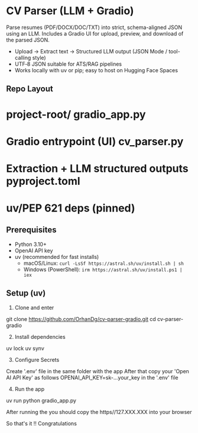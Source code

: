 # CV Parser (LLM + Gradio)

Parse resumes (PDF/DOCX/DOC/TXT) into strict, schema-aligned JSON using an LLM. Includes a Gradio UI for upload, preview, and download of the parsed JSON.

- Upload → Extract text → Structured LLM output (JSON Mode / tool-calling style)
- UTF‑8 JSON suitable for ATS/RAG pipelines
- Works locally with uv or pip; easy to host on Hugging Face Spaces

## Repo Layout

# project-root/ gradio_app.py    
# Gradio entrypoint (UI) cv_parser.py      
# Extraction + LLM structured outputs pyproject.toml    
# uv/PEP 621 deps (pinned)


## Prerequisites

- Python 3.10+
- OpenAI API key
- uv (recommended for fast installs)
  - macOS/Linux: `curl -LsSf https://astral.sh/uv/install.sh | sh`
  - Windows (PowerShell): `irm https://astral.sh/uv/install.ps1 | iex`

## Setup (uv)

1) Clone and enter

git clone https://github.com/OrhanDg/cv-parser-gradio.git
cd cv-parser-gradio


2) Install dependencies

uv lock
uv synv

3) Configure Secrets

Create '.env' file in the same folder with the app
After that copy your 'Open AI API Key' as follows OPENAI_API_KEY=sk-…your_key in the '.env' file

4) Run the app

uv run python gradio_app.py

After running the you should copy the https//127.XXX.XXX into your browser



So that's it !! Congratulations 